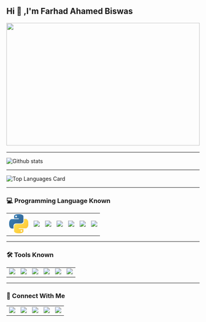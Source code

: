 ## Hi 👋 ,I'm Farhad Ahamed Biswas

<!--
**farhad06/farhad06** is a ✨ _special_ ✨ repository because its `README.md` (this file) appears on your GitHub profile.

Here are some ideas to get you started:

- 🔭 I’m currently working on ...
- 🌱 I’m currently learning ...
- 👯 I’m looking to collaborate on ...
- 🤔 I’m looking for help with ...
- 💬 Ask me about ...
- 📫 How to reach me: ...
- 😄 Pronouns: ...
- ⚡ Fun fact: ...
-->

<img src="https://miro.medium.com/max/1024/1*IfOx-GQtB6eyjaBWqFRe5A.png" height='320' width='100%' >
<hr>

![Github stats](https://github-readme-stats.vercel.app/api?username=farhad06&theme=chartreuse-dark&show_icons=true&count_private=true)

<hr>

![Top Languages Card](https://github-readme-stats.vercel.app/api/top-langs/?username=farhad06&layout=compact)

<hr>

### 💻 Programming Language Known
<table>
  <tr>
    <td><img src="https://github.com/farhad06/farhad06/blob/main/download.jpg" width="50" ></td>
    <td><img src="https://upload.wikimedia.org/wikipedia/commons/thumb/1/18/C_Programming_Language.svg/695px-C_Programming_Language.svg.png" width="50" ></td>
    <td><img src="https://upload.wikimedia.org/wikipedia/commons/thumb/1/18/ISO_C%2B%2B_Logo.svg/1200px-ISO_C%2B%2B_Logo.svg.png" width="50" ></td>
    <td><img src="https://thumbs.dreamstime.com/b/javascript-logo-javascript-logo-white-background-vector-format-available-136765881.jpg" width="50" ></td>
    <td><img src="https://encrypted-tbn0.gstatic.com/images?q=tbn:ANd9GcQa-bW2a0otsQQY_SIQNZQAJEIGTouWE3llEYUIJUA&s" width="50" ></td>
    <td><img src="https://cdn4.iconfinder.com/data/icons/social-media-logos-6/512/121-css3-512.png" width="50" ></td>
    <td><img src="https://www.pngitem.com/pimgs/m/197-1973343_sql-database-icon-png-transparent-png.png" width="50" ></td>
  </tr>
</table>
<hr>

### 🛠 Tools Known
<table>
  <tr>
    <td><img src="https://upload.wikimedia.org/wikipedia/commons/thumb/9/9a/Visual_Studio_Code_1.35_icon.svg/2048px-Visual_Studio_Code_1.35_icon.svg.png" width='50' >     </td>
    <td><img src="https://upload.wikimedia.org/wikipedia/commons/thumb/3/38/Jupyter_logo.svg/1767px-Jupyter_logo.svg.png" width='50' ></td>
    <td><img src="https://www.nicepng.com/png/detail/85-851058_anaconda-icon-anaconda-python-icon.png" width='50' ></td>
    <td><img src="https://upload.wikimedia.org/wikipedia/commons/thumb/1/1d/PyCharm_Icon.svg/1024px-PyCharm_Icon.svg.png" width='50' ></td>
    <td><img src="https://git-scm.com/images/logos/downloads/Git-Icon-1788C.png" width='50' ></td>
    <td><img src="https://cdn.icon-icons.com/icons2/2397/PNG/512/microsoft_office_excel_logo_icon_145720.png" width='50' ></td>
  </tr>
</table>

<hr>

### 🤝 Connect With Me
<table>
  <tr>
    <td><a href="https://www.linkedin.com/in/farhadahamed/" ><img src="https://upload.wikimedia.org/wikipedia/commons/thumb/f/f8/LinkedIn_icon_circle.svg/2048px-LinkedIn_icon_circle.svg.png" width="100" ></a></td>
    <td><a href="mailto: farhadahamed06@gmail.com" ><img src="https://1000logos.net/wp-content/uploads/2021/05/Gmail-logo.png" width="100" ></a></td>
    <td><a href="https://twitter.com/farhadahamed06" ><img src="https://www.pngkey.com/png/full/2-27646_twitter-logo-png-transparent-background-logo-twitter-png.png" width="100" ></a>
    <td><a href="https://github.com/farhad06" ><img src="https://github.githubassets.com/images/modules/logos_page/GitHub-Mark.png" width="100" ></a>
    <td><a href="https://www.hackerrank.com/fa_ahamed134" ><img src="https://upload.wikimedia.org/wikipedia/commons/4/40/HackerRank_Icon-1000px.png" width="100" ></a></td>
  </tr>
</table>  
  
  
  
  
  


